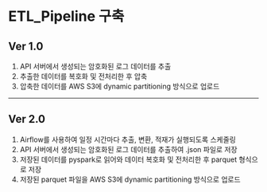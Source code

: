 # ETL_Pipeline 구축
## Ver 1.0
1. API 서버에서 생성되는 암호화된 로그 데이터를 추출
2. 추출한 데이터를 복호화 및 전처리한 후 압축
3. 압축한 데이터를 AWS S3에 dynamic partitioning 방식으로 업로드

---
## Ver 2.0
1. Airflow를 사용하여 일정 시간마다 추출, 변환, 적재가 실행되도록 스케줄링
2. API 서버에서 생성되는 암호화된 로그 데이터를 추출하여 .json 파일로 저장
3. 저장된 데이터를 pyspark로 읽어와 데이터 복호화 및 전처리한 후 parquet 형식으로 저장
4. 저장된 parquet 파일을 AWS S3에 dynamic partitioning 방식으로 업로드

